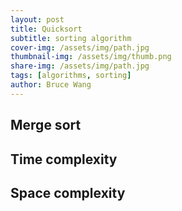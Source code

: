 ```yaml
---
layout: post
title: Quicksort
subtitle: sorting algorithm
cover-img: /assets/img/path.jpg
thumbnail-img: /assets/img/thumb.png
share-img: /assets/img/path.jpg
tags: [algorithms, sorting]
author: Bruce Wang
---
```


## Merge sort

## Time complexity

## Space complexity